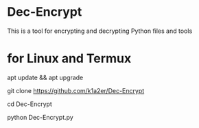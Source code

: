 # Dec-Encrypt
This is a tool for encrypting and decrypting Python files and tools
# for Linux and Termux
apt update && apt upgrade

git clone https://github.com/k1a2er/Dec-Encrypt

cd Dec-Encrypt

python Dec-Encrypt.py
